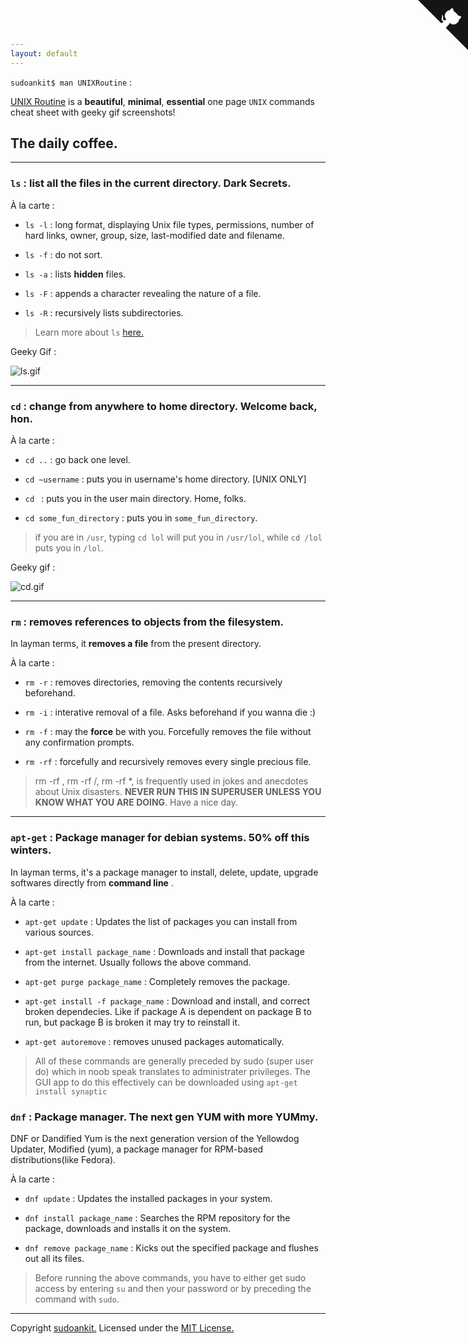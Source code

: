 ```yaml
---
layout: default
---
```

`sudoankit$ man UNIXRoutine` :

[UNIX Routine](https://github.com/sudoankit/UNIXRoutine) is a **beautiful**, **minimal**, **essential** one page `UNIX` commands cheat sheet with geeky gif screenshots!

## The daily coffee. 
---

### `ls` : list all the files in the **current** directory. Dark Secrets.

À la carte :

- `ls -l` : long format, displaying Unix file types, permissions, number of hard links, owner, group, size, last-modified date and filename.

- `ls -f` : do not sort.

- `ls -a` : lists **hidden** files.

- `ls -F` : appends a character revealing the nature of a file. 

- `ls -R` : recursively lists subdirectories.

>Learn more about `ls` [here.](https://en.wikipedia.org/wiki/Ls)

Geeky Gif : 

![ls.gif](geekygifs/ls.gif)

---

### `cd` : change from anywhere to home directory. Welcome back, hon.

À la carte : 

- `cd ..` : go back one level.

- `cd ~username` : puts you in username's home directory. [UNIX ONLY]

- `cd ` : puts you in the user main directory. Home, folks.

- `cd some_fun_directory` : puts you in `some_fun_directory`. 

> if you are in `/usr`, typing `cd lol` will put you in `/usr/lol`, while `cd /lol` puts you in `/lol`.

Geeky gif :

![cd.gif](geekygifs/cd.gif)

---
 
### `rm` : removes references to objects from the filesystem.

In layman terms, it **removes a file** from the present directory.

À la carte : 

- `rm -r` : removes directories, removing the contents recursively beforehand.

- `rm -i` : interative removal of a file. Asks beforehand if you wanna die :)

- `rm -f` : may the **force** be with you. Forcefully removes the file without any confirmation prompts. 

- `rm -rf` : forcefully and recursively removes every single precious file.

> rm -rf , rm -rf /, rm -rf *, is frequently used in jokes and anecdotes about Unix disasters. **NEVER RUN THIS IN SUPERUSER UNLESS YOU KNOW WHAT YOU ARE DOING**.
Have a nice day.

---

### `apt-get` : Package manager for debian systems. 50% off this winters.

In layman terms, it's a package manager to install, delete, update, upgrade softwares directly from **command line** . 

À la carte : 

- `apt-get update` : Updates the list of packages you can install from various sources.

- `apt-get install package_name` : Downloads and install that package from the internet. Usually follows the above command.

- `apt-get purge package_name` : Completely removes the package. 

- `apt-get install -f package_name` : Download and install, and correct broken dependecies. Like if package A is dependent on package B to run, but package B is broken it may try to reinstall it.

- `apt-get autoremove` : removes unused packages automatically.

> All of these commands are generally preceded by sudo (super user do) which in noob speak translates to administrater privileges. The GUI app to do this effectively can be downloaded using `apt-get install synaptic` 

### `dnf` : Package manager. The next gen YUM with more YUMmy.

DNF or Dandified Yum is the next generation version of the Yellowdog Updater, Modified (yum), a package manager for RPM-based distributions(like Fedora).

À la carte : 

- `dnf update` : Updates the installed packages in your system.

- `dnf install package_name` : Searches the RPM repository for the package, downloads and installs it on the system.

- `dnf remove package_name` : Kicks out the specified package and flushes out all its files.

> Before running the above commands, you have to either get sudo access by entering `su` and then your password or by preceding the command with `sudo`.
 
---
Copyright [sudoankit.](https://github.com/sudoankit)
Licensed under the [MIT License.](https://raw.githubusercontent.com/sudoankit/UNIXRoutine/master/LICENSE)

<a href="https://github.com/sudoankit/UNIXRoutine" class="github-corner"><svg width="80" height="80" viewBox="0 0 250 250" style="fill:#151513; color:#fff; position: absolute; top: 0; border: 0; right: 0;"><path d="M0,0 L115,115 L130,115 L142,142 L250,250 L250,0 Z"></path><path d="M128.3,109.0 C113.8,99.7 119.0,89.6 119.0,89.6 C122.0,82.7 120.5,78.6 120.5,78.6 C119.2,72.0 123.4,76.3 123.4,76.3 C127.3,80.9 125.5,87.3 125.5,87.3 C122.9,97.6 130.6,101.9 134.4,103.2" fill="currentColor" style="transform-origin: 130px 106px;" class="octo-arm"></path><path d="M115.0,115.0 C114.9,115.1 118.7,116.5 119.8,115.4 L133.7,101.6 C136.9,99.2 139.9,98.4 142.2,98.6 C133.8,88.0 127.5,74.4 143.8,58.0 C148.5,53.4 154.0,51.2 159.7,51.0 C160.3,49.4 163.2,43.6 171.4,40.1 C171.4,40.1 176.1,42.5 178.8,56.2 C183.1,58.6 187.2,61.8 190.9,65.4 C194.5,69.0 197.7,73.2 200.1,77.6 C213.8,80.2 216.3,84.9 216.3,84.9 C212.7,93.1 206.9,96.0 205.4,96.6 C205.1,102.4 203.0,107.8 198.3,112.5 C181.9,128.9 168.3,122.5 157.7,114.1 C157.9,116.9 156.7,120.9 152.7,124.9 L141.0,136.5 C139.8,137.7 141.6,141.9 141.8,141.8 Z" fill="currentColor" class="octo-body"></path></svg></a><style>.github-corner:hover .octo-arm{animation:octocat-wave 560ms ease-in-out}@keyframes octocat-wave{0%,100%{transform:rotate(0)}20%,60%{transform:rotate(-25deg)}40%,80%{transform:rotate(10deg)}}@media (max-width:500px){.github-corner:hover .octo-arm{animation:none}.github-corner .octo-arm{animation:octocat-wave 560ms ease-in-out}}</style>
